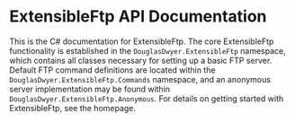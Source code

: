 # ExtensibleFtp API Documentation
This is the C# documentation for ExtensibleFtp. The core ExtensibleFtp functionality is established in the `DouglasDwyer.ExtensibleFtp` namespace, which contains all classes necessary for setting up a basic FTP server.  Default FTP command definitions are located within the `DouglasDwyer.ExtensibleFtp.Commands` namespace, and an anonymous server implementation may be found within `DouglasDwyer.ExtensibleFtp.Anonymous`. For details on getting started with ExtensibleFtp, see the homepage.
